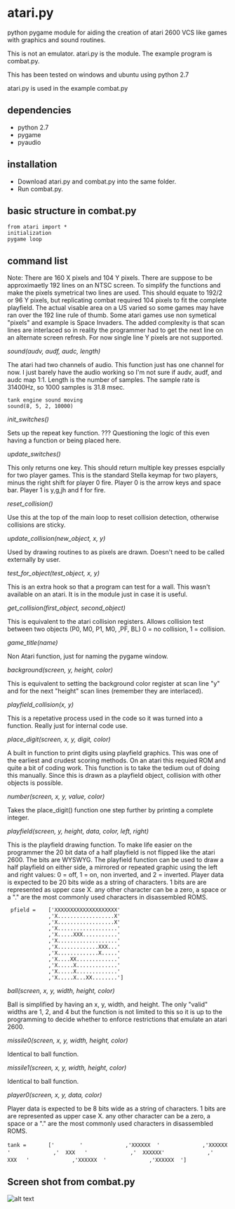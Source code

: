 # atari.py
python pygame module for aiding the creation of atari 2600 VCS like games with graphics and sound routines.

This is not an emulator. atari.py is the module. The example program is combat.py.

This has been tested on windows and ubuntu using python 2.7

atari.py is used in the example combat.py


dependencies
------------
- python 2.7
- pygame
- pyaudio

installation
------------
 - Download atari.py and combat.py into the same folder.
 - Run combat.py.

basic structure in combat.py
----------------------------
```
from atari import *
initialization
pygame loop
```

command list
------------

Note: There are 160 X pixels and 104 Y pixels. There are suppose to be approximaetly 192 lines on an NTSC screen. To simplify the functions and make the pixels symetrical two lines are used. This should equate to 192/2 or 96 Y pixels, but replicating combat required 104 pixels to fit the complete playfield. The actual visable area on a US varied so some games may have ran over the 192 line rule of thumb. Some atari games use non symetical "pixels" and example is Space Invaders. The added complexity is that scan lines are interlaced so in reality the programmer had to get the next line on an alternate screen refresh. For now single line Y pixels are not supported.


*sound(audv, audf, audc, length)*

The atari had two channels of audio. This function just has one channel for now. I just barely have the audio working so I'm not sure if audv, audf, and audc map 1:1. Length is the number of samples. The sample rate is 31400Hz, so 1000 samples is 31.8 msec.

```
tank engine sound moving     
sound(8, 5, 2, 10000)
```


*init_switches()*

Sets up the repeat key function. ??? Questioning the logic of this even having a function or being placed here.

*update_switches()*

This only returns one key. This should return multiple key presses espcially for two player games. This is the standard Stella keymap for two players, minus the right shift for player 0 fire. Player 0 is the arrow keys and space bar. Player 1 is y,g,jh and f for fire. 

*reset_collision()*

Use this at the top of the main loop to reset collision detection, otherwise collisions are sticky.

*update_collision(new_object, x, y)*

Used by drawing routines to as pixels are drawn. Doesn't need to be called externally by user.

*test_for_object(test_object, x, y)*

This is an extra hook so that a program can test for a wall. This wasn't available on an atari. It is in the module just in case it is useful.

*get_collision(first_object, second_object)*

This is equivalent to the atari collision registers. Allows collision test between two objects (P0, M0, P1, M0, ,PF, BL) 0 = no collision, 1 = collision.

*game_title(name)*

Non Atari function, just for naming the pygame window.

*background(screen, y, height, color)*

This is equivalent to setting the background color register at scan line "y" and for the next "height" scan lines (remember they are interlaced).

*playfield_collision(x, y)*

This is a repetative process used in the code so it was turned into a function. Really just for internal code use.

*place_digit(screen, x, y, digit, color)*

A built in function to print digits using playfield graphics. This was one of the earliest and crudest scoring methods. On an atari this requied ROM and quite a bit of coding work. This function is to take the tedium out of doing this manually. Since this is drawn as a playfield object, collision with other objects is possible.

*number(screen, x, y, value, color)*

Takes the place_digit() function one step further by printing a complete integer.

*playfield(screen, y, height, data, color, left, right)*

This is the playfield drawing function. To make life easier on the programmer the 20 bit data of a half playfield is not flipped like the atari 2600. The bits are WYSWYG. The playfield function can be used to draw a half playfield on either side, a mirrored or repeated graphic using the left and right values: 0 = off, 1 = on, non inverted, and 2 = inverted.
Player data is expected to be 20 bits wide as a string of characters. 1 bits are are represented as upper case X. any other character can be a zero, a space or a "." are the most commonly used characters in disassembled ROMS. 

```
 pfield =    ['XXXXXXXXXXXXXXXXXXXX' 
             ,'X..................X' 
             ,'X..................X' 
             ,'X...................' 
             ,'X.....XXX...........' 
             ,'X...................' 
             ,'X.............XXX...' 
             ,'X.............X.....' 
             ,'X....XX.............' 
             ,'X.....X.............' 
             ,'X.....X.............' 
             ,'X.....X...XX........']
```

*ball(screen, x, y, width, height, color)*

Ball is simplified by having an x, y, width, and height. The only "valid" widths are 1, 2, and 4 but the function is not limited to this so it is up to the programming to decide whether to enforce restrictions that emulate an atari 2600.

*missile0(screen, x, y, width, height, color)*

Identical to ball function.

*missile1(screen, x, y, width, height, color)*

Identical to ball function.

*player0(screen, x, y, data, color)*

Player data is expected to be 8 bits wide as a string of characters. 1 bits are are represented as upper case X. any other character can be a zero, a space or a "." are the most commonly used characters in disassembled ROMS.   

``tank =       ['        '``
``             ,'XXXXXX  '`` 
``             ,'XXXXXX  '`` 
``             ,'  XXX   '`` 
``             ,'  XXXXXX'`` 
``             ,'  XXX   '`` 
``             ,'XXXXXX  '`` 
``             ,'XXXXXX  ']``


Screen shot from combat.py 
------------

![alt text](https://github.com/pyrex8/atari/blob/master/combat_screen_shot.png "combat.py screen shot")



